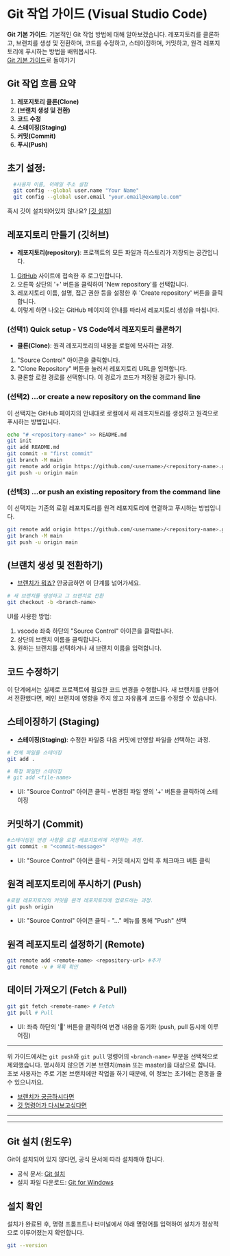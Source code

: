 # Git 작업 가이드 (Visual Studio Code)
 **Git 기본 가이드**: 기본적인 Git 작업 방법에 대해 알아보겠습니다. 레포지토리를 클론하고, 브랜치를 생성 및 전환하며, 코드를 수정하고, 스테이징하며, 커밋하고, 원격 레포지토리에 푸시하는 방법을 배워봅시다. \
 [Git 기본 가이드](깃_기본가이드.md)로 돌아가기

## Git 작업 흐름 요약

1. **레포지토리 클론(Clone)**
2. **(브랜치 생성 및 전환)** 
3. **코드 수정** 
4. **스테이징(Staging)** 
5. **커밋(Commit)**
6. **푸시(Push)** 

## 초기 설정: 
```bash
  #사용자 이름, 이메일 주소 설정
  git config --global user.name "Your Name"
  git config --global user.email "your.email@example.com"
```
혹시 깃이 설치되어있지 않나요? [[깃 설치]](#git-설치-윈도우)

## 레포지토리 만들기 (깃허브)
- **레포지토리(repository)**: 프로젝트의 모든 파일과 히스토리가 저장되는 공간입니다. 

1. [GitHub](https://github.com/) 사이트에 접속한 후 로그인합니다.
2. 오른쪽 상단의 '+' 버튼을 클릭하여 'New repository'를 선택합니다.
3. 레포지토리 이름, 설명, 접근 권한 등을 설정한 후 'Create repository' 버튼을 클릭합니다.
4. 이렇게 하면 나오는 GitHub 페이지의 안내를 따라서 레포지토리 생성을 마칩니다.

### (선택1) Quick setup - VS Code에서 레포지토리 클론하기
- **클론(Clone)**: 원격 레포지토리의 내용을 로컬에 복사하는 과정.
1. "Source Control" 아이콘을 클릭합니다.
2. "Clone Repository" 버튼을 눌러서 레포지토리 URL을 입력합니다.
3. 클론할 로컬 경로를 선택합니다. 이 경로가 코드가 저장될 경로가 됩니다.

### (선택2) …or create a new repository on the command line
이 선택지는 GitHub 페이지의 안내대로 로컬에서 새 레포지토리를 생성하고 원격으로 푸시하는 방법입니다.
```bash
echo "# <repository-name>" >> README.md
git init
git add README.md
git commit -m "first commit"
git branch -M main
git remote add origin https://github.com/<username>/<repository-name>.git
git push -u origin main
```

### (선택3) …or push an existing repository from the command line
이 선택지는 기존의 로컬 레포지토리를 원격 레포지토리에 연결하고 푸시하는 방법입니다.
```bash
git remote add origin https://github.com/<username>/<repository-name>.git
git branch -M main
git push -u origin main
```
## (브랜치 생성 및 전환하기)
- [브랜치가 뭐죠?](브랜치_작업가이드.md) 안궁금하면 이 단계를 넘어가세요.
```bash
# 새 브랜치를 생성하고 그 브랜치로 전환
git checkout -b <branch-name>
```
UI를 사용한 방법:
   1. vscode 좌축 하단의 "Source Control" 아이콘을 클릭합니다.
   2. 상단의 브랜치 이름을 클릭합니다.
   3. 원하는 브랜치를 선택하거나 새 브랜치 이름을 입력합니다.

## 코드 수정하기
이 단계에서는 실제로 프로젝트에 필요한 코드 변경을 수행합니다. 
새 브랜치를 만들어서 전환했다면, 메인 브랜치에 영향을 주지 않고 자유롭게 코드를 수정할 수 있습니다.

## 스테이징하기 (Staging)
- **스테이징(Staging)**: 수정한 파일중 다음 커밋에 반영할 파일을 선택하는 과정.
```bash
# 전체 파일을 스테이징
git add .

# 특정 파일만 스테이징
# git add <file-name>
```
- UI: "Source Control" 아이콘 클릭 - 변경된 파일 옆의 '+' 버튼을 클릭하여 스테이징

## 커밋하기 (Commit)
```bash
#스테이징된 변경 사항을 로컬 레포지토리에 저장하는 과정.
git commit -m "<commit-message>"
```
- UI: "Source Control" 아이콘 클릭 -  커밋 메시지 입력 후 체크마크 버튼 클릭

## 원격 레포지토리에 푸시하기 (Push)
```bash
#로컬 레포지토리의 커밋을 원격 레포지토리에 업로드하는 과정.
git push origin
```
- UI: "Source Control" 아이콘 클릭 - "..." 메뉴를 통해 "Push" 선택

## 원격 레포지토리 설정하기 (Remote)
```bash
git remote add <remote-name> <repository-url> #추가
git remote -v # 목록 확인
```

## 데이터 가져오기 (Fetch & Pull)
```bash
git git fetch <remote-name> # Fetch
git pull # Pull
```
- UI:  좌측 하단의 '🔄' 버튼을 클릭하여 변경 내용을 동기화 (push, pull 동시에 이루어짐)

---

위 가이드에서는 `git push`와 `git pull` 명령어의 `<branch-name>` 부분을 선택적으로 제외했습니다.  명시하지 않으면 기본 브랜치(main 또는 master)을 대상으로 합니다.  
초보 사용자는 주로 기본 브랜치에만 작업을 하기 때문에, 이 정보는 초기에는 혼동을 줄 수 있으니까요.
- [브랜치가 궁금하시다면](브랜치_작업가이드.md)
- [깃 명령어가 다시보고싶다면](깃_기본가이드.md)
---
---

## Git 설치 (윈도우)
Git이 설치되어 있지 않다면, 공식 문서에 따라 설치해야 합니다.
- 공식 문서: [Git 설치](https://git-scm.com/book/ko/v2/시작하기-Git-설치하기)
- 설치 파일 다운로드: [Git for Windows](https://gitforwindows.org/)

## 설치 확인
설치가 완료된 후, 명령 프롬프트나 터미널에서 아래 명령어를 입력하여 설치가 정상적으로 이루어졌는지 확인합니다.
```bash
git --version
```
